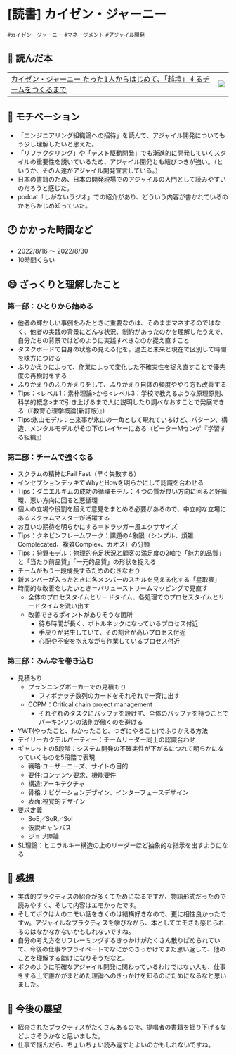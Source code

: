 # [読書] カイゼン・ジャーニー
`#カイゼン・ジャーニー` `#マネージメント` `#アジャイル開発`

## :closed_book: 読んだ本
|||
|:--|:-:|
|[カイゼン・ジャーニー たった1人からはじめて、「越境」するチームをつくるまで](https://kaizenjourney.jp/)| ![](https://m.media-amazon.com/images/I/41JLeLjY0lL.jpg)|

## :muscle: モチベーション
* 「エンジニアリング組織論への招待」を読んで、アジャイル開発についてもう少し理解したいと思えた。
* 「リファクタリング」や「テスト駆動開発」でも漸進的に開発していくスタイルの重要性を説いているため、アジャイル開発とも結びつきが強い。（というか、その人達がアジャイル開発宣言している。）
* 日本の書籍のため、日本の開発現場でのアジャイルの入門として読みやすいのだろうと感じた。
* podcat「しがないラジオ」での紹介があり、どういう内容が書かれているのかあらかじめ知っていた。

## :clock1: かかった時間など
* 2022/8/16 〜 2022/8/30
* 10時間くらい

## :smile: ざっくりと理解したこと
### 第一部：ひとりから始める
* 他者の輝かしい事例をみたときに重要なのは、そのままマネするのではなく、他者の実践の背景にどんな状況、制約があったのかを理解したうえで、自分たちの背景ではどのように実践すべきなのか捉え直すこと
* タスクボードで自身の状態の見える化を。過去と未来と現在で区別して時間を味方につける
* ふりかえりによって、作業によって変化した不確実性を捉え直すことで優先度の再検討をする
* ふりかえりのふりかえりをして、ふりかえり自体の頻度ややり方も改善する
* Tips：<レベル1：素朴理論>から<レベル3：学校で教えるような原理原則、科学的概念>まで引き上げるまで人に説明したり調べなおすことで発展できる（『教育心理学概論(新訂版)』）
* Tips:氷山モデル：出来事が氷山の一角として現れているけど、パターン、構造、メンタルモデルがその下のレイヤーにある（ピーターMセンゲ『学習する組織』）

### 第二部：チームで強くなる
* スクラムの精神はFail Fast（早く失敗する）
* インセプションデッキでWhyとHowを明らかにして認識を合わせる
* Tips：ダニエルキムの成功の循環モデル：４つの質が良い方向に回ると好循環、悪い方向に回ると悪循環
* 個人の立場や役割を超えて意見をまとめる必要があるので、中立的な立場にあるスクラムマスターが活躍する
* お互いの期待を明らかにする＝ドラッガー風エクササイズ
* Tips：クネビンフレームワーク：課題の4象限（シンプル、煩雑Complecated、複雑Complex、カオス）の分類
* Tips：狩野モデル：物理的充足状況と顧客の満足度の2軸で「魅力的品質」と「当たり前品質」「一元的品質」の形状を捉える
* チームがもう一段成長するためのむきなおり
* 新メンバーが入ったときに各メンバーのスキルを見える化する「星取表」
* 時間的な改善をしたいとき＝バリューストリームマッピングで見直す
  * 全体のプロセスタイムとリードタイム、各処理でのプロセスタイムとリードタイムを洗い出す
  * 改善できるポイントがありそうな箇所
    * 待ち時間が長く、ボトルネックになっているプロセス付近
    * 手戻りが発生していて、その割合が高いプロセス付近
    * 心配や不安を抱えながら作業しているプロセス付近

### 第三部：みんなを巻き込む
* 見積もり
  * プランニングポーカーでの見積もり
    * フィボナッチ数列のカードをそれぞれで一斉に出す
  * CCPM：Critical chain project management
    * それぞれのタスクにバッファを設けず、全体のバッファを持つことでパーキンソンの法則が働くのを避ける
* YWT(やったこと、わかったこと、つぎにやること)でふりかえる方法
* デイリーカクテルパーティー：チームリーダー同士の認識合わせ
* ギャレットの5段階：システム開発の不確実性が下がるにつれて明らかになっていくものを5段階で表現
  - 戦略:ユーザーニーズ、サイトの目的
  - 要件:コンテンツ要求、機能要件
  - 構造:アーキテクチャ
  - 骨格:ナビゲーションデザイン、インターフェースデザイン
  - 表面:視覚的デザイン
* 要求定義
  * SoE／SoR／SoI
  * 仮説キャンバス
  * ジョブ理論
* SL理論：ヒエラルキー構造の上のリーダーほど抽象的な指示を出すようになる

## :tada: 感想
* 実践的プラクティスの紹介が多くてためになるですが、物語形式だったので読みやすく、そして内容はエモかったです。
* そしてボクは人のエモい話をきくのは結構好きなので、更に相性良かったですw。アジャイルなプラクティスを学びながら、本としてエモさも感じられるのはなかなかないかもしれないですね。
* 自分の考え方をリフレーミングするきっかけがたくさん散りばめられていて、今後の仕事やプライペートでなにかのきっかけでまた思い返して、他のことを理解する助けになりそうだなと。
* ボクのように明確なアジャイル開発に関わっているわけではない人も、仕事をする上で誰かがまとめた理論へのきっかけを知るのにためになるなと思いました。

## :telescope: 今後の展望
* 紹介されたプラクティスがたくさんあるので、提唱者の書籍を掘り下げるなどよさそうかなと思いました。
* 仕事で悩んだら、ちょいちょい読み返すとよいのかもしれないですね。


